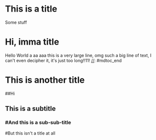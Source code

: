 # This is a title
[//]: #mdtoc_start
Some stuff
# Hi, imma title
Hello World
a
aa
aaa
this is a very large line, omg such a big line of text, I can't even decipher it, it's just too long!!11!
[//]: #mdtoc_end

# This is another title
##Hi
## This is a subtitle
### #And this is a sub-sub-title
#But this isn't a title at all
